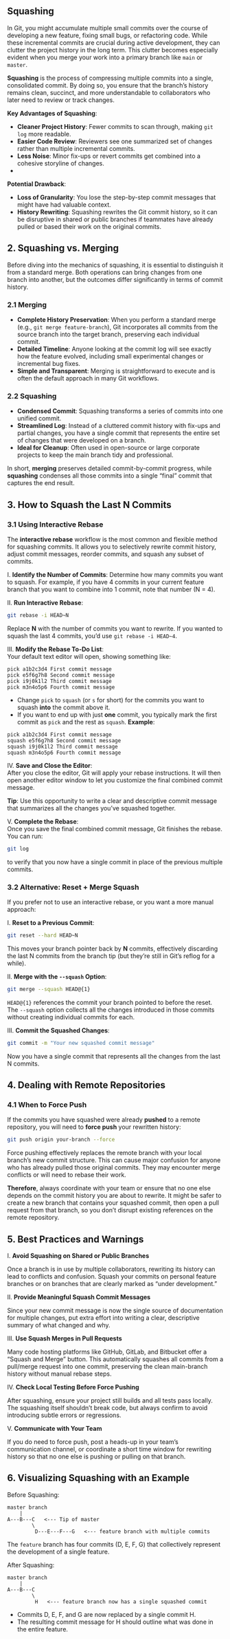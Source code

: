 ## Squashing

In Git, you might accumulate multiple small commits over the course of developing a new feature, fixing small bugs, or refactoring code. While these incremental commits are crucial during active development, they can clutter the project history in the long term. This clutter becomes especially evident when you merge your work into a primary branch like `main` or `master`.

**Squashing** is the process of compressing multiple commits into a single, consolidated commit. By doing so, you ensure that the branch’s history remains clean, succinct, and more understandable to collaborators who later need to review or track changes.

**Key Advantages of Squashing**:

- **Cleaner Project History**: Fewer commits to scan through, making `git log` more readable.
- **Easier Code Review**: Reviewers see one summarized set of changes rather than multiple incremental commits.
- **Less Noise**: Minor fix-ups or revert commits get combined into a cohesive storyline of changes.
- 
**Potential Drawback**:
  
- **Loss of Granularity**: You lose the step-by-step commit messages that might have had valuable context.  
- **History Rewriting**: Squashing rewrites the Git commit history, so it can be disruptive in shared or public branches if teammates have already pulled or based their work on the original commits.

## 2. Squashing vs. Merging

Before diving into the mechanics of squashing, it is essential to distinguish it from a standard merge. Both operations can bring changes from one branch into another, but the outcomes differ significantly in terms of commit history.

### 2.1 Merging
- **Complete History Preservation**: When you perform a standard merge (e.g., `git merge feature-branch`), Git incorporates all commits from the source branch into the target branch, preserving each individual commit.  
- **Detailed Timeline**: Anyone looking at the commit log will see exactly how the feature evolved, including small experimental changes or incremental bug fixes.  
- **Simple and Transparent**: Merging is straightforward to execute and is often the default approach in many Git workflows.
### 2.2 Squashing
- **Condensed Commit**: Squashing transforms a series of commits into one unified commit.  
- **Streamlined Log**: Instead of a cluttered commit history with fix-ups and partial changes, you have a single commit that represents the entire set of changes that were developed on a branch.  
- **Ideal for Cleanup**: Often used in open-source or large corporate projects to keep the main branch tidy and professional.

In short, **merging** preserves detailed commit-by-commit progress, while **squashing** condenses all those commits into a single “final” commit that captures the end result.

## 3. How to Squash the Last N Commits

### 3.1 Using Interactive Rebase

The **interactive rebase** workflow is the most common and flexible method for squashing commits. It allows you to selectively rewrite commit history, adjust commit messages, reorder commits, and squash any subset of commits.

I. **Identify the Number of Commits**: Determine how many commits you want to squash. For example, if you have 4 commits in your current feature branch that you want to combine into 1 commit, note that number (N = 4).

II. **Run Interactive Rebase**:

   ```bash
   git rebase -i HEAD~N
   ```
   Replace **N** with the number of commits you want to rewrite. If you wanted to squash the last 4 commits, you’d use `git rebase -i HEAD~4`.

III. **Modify the Rebase To-Do List**:  
   Your default text editor will open, showing something like:
   ```
   pick a1b2c3d4 First commit message
   pick e5f6g7h8 Second commit message
   pick i9j0k1l2 Third commit message
   pick m3n4o5p6 Fourth commit message
   ```
   - Change `pick` to `squash` (or `s` for short) for the commits you want to squash **into** the commit above it.
   - If you want to end up with just **one** commit, you typically mark the first commit as `pick` and the rest as `squash`.
   **Example**:
   ```
   pick a1b2c3d4 First commit message
   squash e5f6g7h8 Second commit message
   squash i9j0k1l2 Third commit message
   squash m3n4o5p6 Fourth commit message
   ```
IV. **Save and Close the Editor**:  
   After you close the editor, Git will apply your rebase instructions. It will then open another editor window to let you customize the final combined commit message.  
   
   **Tip**: Use this opportunity to write a clear and descriptive commit message that summarizes all the changes you’ve squashed together.

V. **Complete the Rebase**:  
   Once you save the final combined commit message, Git finishes the rebase. You can run:
   ```bash
   git log
   ```
   to verify that you now have a single commit in place of the previous multiple commits.

### 3.2 Alternative: Reset + Merge Squash

If you prefer not to use an interactive rebase, or you want a more manual approach:

I. **Reset to a Previous Commit**:

   ```bash
   git reset --hard HEAD~N
   ```
   This moves your branch pointer back by **N** commits, effectively discarding the last N commits from the branch tip (but they’re still in Git’s reflog for a while).

II. **Merge with the `--squash` Option**:
   ```bash
   git merge --squash HEAD@{1}
   ```

   `HEAD@{1}` references the commit your branch pointed to before the reset. The `--squash` option collects all the changes introduced in those commits without creating individual commits for each.

III. **Commit the Squashed Changes**:

   ```bash
   git commit -m "Your new squashed commit message"
   ```
   Now you have a single commit that represents all the changes from the last N commits.


## 4. Dealing with Remote Repositories

### 4.1 When to Force Push

If the commits you have squashed were already **pushed** to a remote repository, you will need to **force push** your rewritten history:

```bash
git push origin your-branch --force
```

Force pushing effectively replaces the remote branch with your local branch’s new commit structure. This can cause major confusion for anyone who has already pulled those original commits. They may encounter merge conflicts or will need to rebase their work.

**Therefore**, always coordinate with your team or ensure that no one else depends on the commit history you are about to rewrite. It might be safer to create a new branch that contains your squashed commit, then open a pull request from that branch, so you don’t disrupt existing references on the remote repository.

## 5. Best Practices and Warnings

I. **Avoid Squashing on Shared or Public Branches**  

   Once a branch is in use by multiple collaborators, rewriting its history can lead to conflicts and confusion. Squash your commits on personal feature branches or on branches that are clearly marked as “under development.”

II. **Provide Meaningful Squash Commit Messages**  

   Since your new commit message is now the single source of documentation for multiple changes, put extra effort into writing a clear, descriptive summary of what changed and why.

III. **Use Squash Merges in Pull Requests**  

   Many code hosting platforms like GitHub, GitLab, and Bitbucket offer a “Squash and Merge” button. This automatically squashes all commits from a pull/merge request into one commit, preserving the clean main-branch history without manual rebase steps.

IV. **Check Local Testing Before Force Pushing**  

   After squashing, ensure your project still builds and all tests pass locally. The squashing itself shouldn’t break code, but always confirm to avoid introducing subtle errors or regressions.

V. **Communicate with Your Team**  

   If you do need to force push, post a heads-up in your team’s communication channel, or coordinate a short time window for rewriting history so that no one else is pushing or pulling on that branch.

## 6. Visualizing Squashing with an Example

Before Squashing:

```
master branch
    |
A---B---C   <--- Tip of master
        \
         D---E---F---G   <--- feature branch with multiple commits
```

The `feature` branch has four commits (D, E, F, G) that collectively represent the development of a single feature.

After Squashing:

```
master branch
    |
A---B---C
        \
         H   <--- feature branch now has a single squashed commit
```

- Commits D, E, F, and G are now replaced by a single commit H.  
- The resulting commit message for H should outline what was done in the entire feature.
